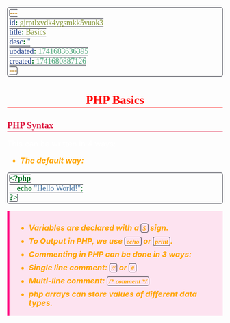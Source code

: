 ```yaml
---
id: gjrptlxydk4ygsmkk5vuok3
title: Basics
desc: ''
updated: 1741683636395
created: 1741680887126
---
```


<!--#region styles-->
<style>
    * {
        font-size: 18px;
    }
    h1 {
        color: red;
        font-weight: bold;
        border-bottom: 2px solid red;
        font-family: 'Algerian';
        text-align: center;
        font-size: 2em;
    }
    h2 {
        color: crimson;
        font-weight: bold;
        font-family: 'Algerian';
        border-bottom: 2px solid crimson;
        font-size: 1.5em;
    }
    h3 {
        color: rgb(255, 0, 127);
        font-weight: bold;
        text-decoration: underline;
        font-size: 1.2em;
        font-size: 1.2em;
    }
    h4 {
        color: rgb(0, 255, 255);
        font-weight: bold;
        text-decoration: underline;
        font-size: 1em;
    }
    h5 {
        color: darkblue;
        font-weight: bold;
        font-style: italic;
        font-size: 0.9em;
    }
    code {
        font-family: 'Cascadia Code';
        border: 1px solid #282a36;
        border-radius: 4px;
        padding: 1px 4px;
    }
    pre {
        font-family: 'Cascadia Code';
        border: 1px solid #282a36;
        border-radius: 4px;
        padding: 1px 4px;
    }
    p {
        font-style: 'Cascadia Code';
        color: white;
    }
    li {
        margin-bottom: 10px;
        font-style: italic;
        font-weight: bold;
        color: orange;
    }
    ul {
        margin-bottom: 10px;
        font-style: italic;
        font-weight: bold;
        color: orange;
    }
    b {
        font-weight: bold;
        color: rgb(255, 0, 0);
    }
    u {
        text-decoration: underline;
        font-weight: bold;
        font-style: italic;
    }
    a {
        color: #98c379;
        text-decoration: none;
    }
    a:hover {
        text-decoration: underline;
    }
    i {
        font-style: italic;
        color: yellow;
    }
    blockquote {
        background: rgba(255, 0, 127, 0.1); /* Light pink background */
        border-left: 5px solid rgb(255, 0, 127); /* Bold pink left border */
        padding: 10px 15px;
        margin: 10px 0;
        font-style: italic;
        font-weight: bold;
        color: white;
    }
</style>
<!--#endregion-->

# PHP Basics

## PHP Syntax

This can be written in 4 ways:

-   The default way:

```php
<?php
    echo "Hello World!";
?>
```

> -   Variables are declared with a `$` sign.
> -   To Output in PHP, we use `echo` or `print`.
> -   Commenting in PHP can be done in 3 ways:
> -   Single line comment: `//` or `#`
> -   Multi-line comment: `/* comment */`
> -   php arrays can store values of different data types.
